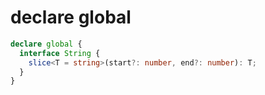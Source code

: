 # declare global  

```typescript
declare global {
  interface String {
    slice<T = string>(start?: number, end?: number): T;
  }
}
```

